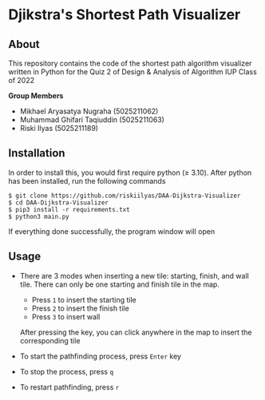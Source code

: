 # Djikstra's Shortest Path Visualizer

## About

This repository contains the code of the shortest path
algorithm visualizer written in Python for the Quiz 2 of
Design & Analysis of Algorithm IUP Class of 2022

**Group Members**

- Mikhael Aryasatya Nugraha (5025211062)
- Muhammad Ghifari Taqiuddin (5025211063)
- Riski Ilyas (5025211189)

## Installation

In order to install this, you would first require python (≥ 3.10).
After python has been installed, run the following commands

```
$ git clone https://github.com/riskiilyas/DAA-Dijkstra-Visualizer
$ cd DAA-Dijkstra-Visualizer
$ pip3 install -r requirements.txt
$ python3 main.py
```

If everything done successfully, the program window will open

## Usage

- There are 3 modes when inserting a new tile: starting, finish, and wall tile.
  There can only be one starting and finish tile in the map.
    - Press `1` to insert the starting tile
    - Press `2` to insert the finish tile
    - Press `3` to insert wall

  After pressing the key, you can click anywhere in the map to insert the corresponding tile

- To start the pathfinding process, press `Enter` key
- To stop the process, press `q`
- To restart pathfinding, press `r`
